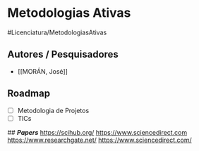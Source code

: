 # Metodologias Ativas
#Licenciatura/MetodologiasAtivas


## Autores / Pesquisadores
- [[MORÁN, José]]

## Roadmap
- [ ] Metodologia de Projetos
- [ ] TICs

*## **Papers***
https://scihub.org/
https://www.sciencedirect.com
https://www.researchgate.net/
https://www.sciencedirect.com/



